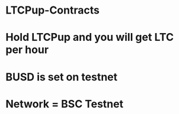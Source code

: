 # LTCPup-Contracts
# Hold LTCPup and you will get LTC per hour
# BUSD is set on testnet 
# Network = BSC Testnet
